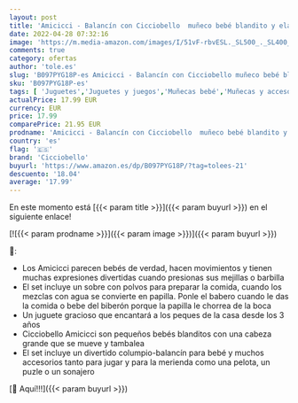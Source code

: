 ```yaml
---
layout: post
title: 'Amicicci - Balancín con Cicciobello  muñeco bebé blandito y elástico  con Accesorios un Columpio  un móvil y un puzle  y para Jugar a Las comiditas  +3  Envío de Modelo Aleatorio  Famosa  CC000100 '
date: 2022-04-28 07:32:16
image: 'https://m.media-amazon.com/images/I/51vF-rbvESL._SL500_._SL400_.jpg'
comments: true
category: ofertas
author: 'tole.es'
slug: 'B097PYG18P-es Amicicci - Balancín con Cicciobello muñeco bebé blandito y...'
sku: 'B097PYG18P-es'
tags: [ 'Juguetes','Juguetes y juegos','Muñecas bebé','Muñecas y accesorios','bebé','cicciobello','🇪🇸', ]
actualPrice: 17.99 EUR
currency: EUR
price: 17.99
comparePrice: 21.95 EUR
prodname: 'Amicicci - Balancín con Cicciobello  muñeco bebé blandito y elástico  con Accesorios un Columpio  un móvil y un puzle  y para Jugar a Las comiditas  +3  Envío de Modelo Aleatorio  Famosa  CC000100 '
country: 'es'
flag: '🇪🇸'
brand: 'Cicciobello'
buyurl: 'https://www.amazon.es/dp/B097PYG18P/?tag=tolees-21'
descuento: '18.04'
average: '17.99'
---
```


En este momento está [{{< param title >}}]({{< param buyurl >}}) en el siguiente enlace!

[![{{< param prodname >}}]({{< param image >}})]({{< param buyurl >}})

🔎:

- Los Amicicci parecen bebés de verdad, hacen movimientos y tienen muchas expresiones divertidas cuando presionas sus mejillas o barbilla
- El set incluye un sobre con polvos para preparar la comida, cuando los mezclas con agua se convierte en papilla. Ponle el babero cuando le das la comida o bebe del biberón porque la papilla le chorrea de la boca
- Un juguete gracioso que encantará a los peques de la casa desde los 3 años
- Cicciobello Amicicci son pequeños bebés blanditos con una cabeza grande que se mueve y tambalea
- El set incluye un divertido columpio-balancín para bebé y muchos accesorios tanto para jugar y para la merienda como una pelota, un puzle o un sonajero

[🛒 Aquí!!!]({{< param buyurl >}})
